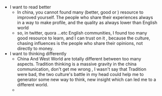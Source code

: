 - I want to read better
    - In china, you cannot found many (better, good or ) resource to improved yourself. The people who share their experiences always in a way to make profile, and the quality as always lower than English world
    - so, in twitter, quora ...etc English communities, I found too many good resource to learn, and I can trust on it , because the culture, chasing influences is the people who share their opinions, not directly to money.
- I want to thinking differently
    - China And West World are totally different between too many aspects. Tradition thinking is a massive gravity in the china communication, don't get me wrong , I wasn't say that Tradition were bad, the two culture's battle in my head could help me to generator some new way to think, new insight which can led me to a different world.
    - 
